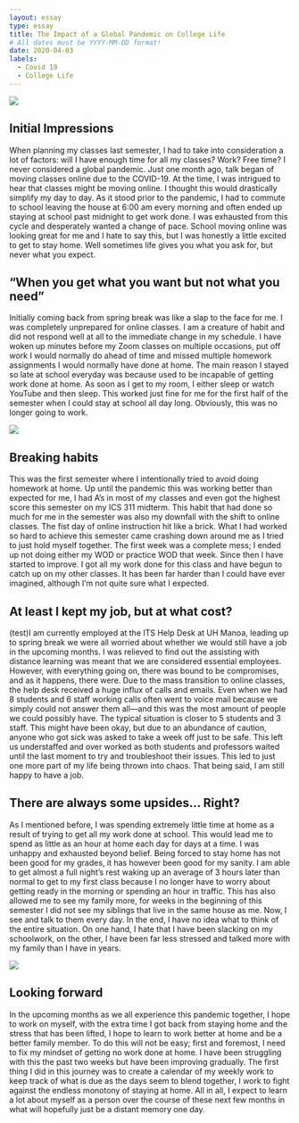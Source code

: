 ```yaml
---
layout: essay
type: essay
title: The Impact of a Global Pandemic on College Life
# All dates must be YYYY-MM-DD format!
date: 2020-04-03
labels:
  - Covid 19
  - College Life
---
```


<img class="ui medium right floated rounded image" src="https://www.furman.edu/covid-19/wp-content/uploads/sites/177/2020/03/CoronaVirusHeader-Final-3.jpg">

## Initial Impressions
When planning my classes last semester, I had to take into consideration a lot of factors: will I have enough time for all my classes?  Work?  Free time?  I never considered a global pandemic.  Just one month ago, talk began of moving classes online due to the COVID-19.  At the time, I was intrigued to hear that classes might be moving online.  I thought this would drastically simplify my day to day.  As it stood prior to the pandemic, I had to commute to school leaving the house at 6:00 am every morning and often ended up staying at school past midnight to get work done.  I was exhausted from this cycle and desperately wanted a change of pace.  School moving online was looking great for me and I hate to say this, but I was honestly a little excited to get to stay home.  Well sometimes life gives you what you ask for, but never what you expect.

## “When you get what you want but not what you need”
Initially coming back from spring break was like a slap to the face for me.  I was completely unprepared for online classes.  I am a creature of habit and did not respond well at all to the immediate change in my schedule.  I have woken up minutes before my Zoom classes on multiple occasions, put off work I would normally do ahead of time and missed multiple homework assignments I would normally have done at home.  The main reason I stayed so late at school everyday was because used to be incapable of getting work done at home.  As soon as I get to my room, I either sleep or watch YouTube and then sleep.  This worked just fine for me for the first half of the semester when I could stay at school all day long.  Obviously, this was no longer going to work.

<img class="ui medium right floated rounded image" src="https://api.time.com/wp-content/uploads/2018/08/bad-habits.jpg?w=800&quality=85">
							
## Breaking habits
This was the first semester where I intentionally tried to avoid doing homework at home.  Up until the pandemic this was working better than expected for me, I had A’s in most of my classes and even got the highest score this semester on my ICS 311 midterm.  This habit that had done so much for me in the semester was also my downfall with the shift to online classes.  The fist day of online instruction hit like a brick.  What I had worked so hard to achieve this semester came crashing down around me as I tried to just hold myself together.  The first week was a complete mess; I ended up not doing either my WOD or practice WOD that week.  Since then I have started to improve.  I got all my work done for this class and have begun to catch up on my other classes.  It has been far harder than I could have ever imagined, although I’m not quite sure what I expected.
	
 ## At least I kept my job, but at what cost?
(test)I am currently employed at the ITS Help Desk at UH Manoa, leading up to spring break we were all worried about whether we would still have a job in the upcoming months.  I was relieved to find out the assisting with distance learning was meant that we are considered essential employees.  However, with everything going on, there was bound to be compromises, and as it happens, there were.  Due to the mass transition to online classes, the help desk received a huge influx of calls and emails.  Even when we had 8 students and 6 staff working calls often went to voice mail because we simply could not answer them all—and this was the most amount of people we could possibly have.  The typical situation is closer to 5 students and 3 staff.  This might have been okay, but due to an abundance of caution, anyone who got sick was asked to take a week off just to be safe.  This left us understaffed and over worked as both students and professors waited until the last moment to try and troubleshoot their issues.  This led to just one more part of my life being thrown into chaos.  That being said, I am still happy to have a job.  
	
## There are always some upsides… Right?
As I mentioned before, I was spending extremely little time at home as a result of trying to get all my work done at school.  This would lead me to spend as little as an hour at home each day for days at a time.  I was unhappy and exhausted beyond belief.  Being forced to stay home has not been good for my grades, it has however been good for my sanity.  I am able to get almost a full night’s rest waking up an average of 3 hours later than normal to get to my first class because I no longer have to worry about getting ready in the morning or spending an hour in traffic.  This has also allowed me to see my family more, for weeks in the beginning of this semester I did not see my siblings that live in the same house as me.  Now, I see and talk to them every day.  In the end, I have no idea what to think of the entire situation.  On one hand, I hate that I have been slacking on my schoolwork, on the other, I have been far less stressed and talked more with my family than I have in years.

<img class="ui medium right floated rounded image" src="http://www.quebecoislibre.org/15/road-forward15b.jpg">

## Looking forward
In the upcoming months as we all experience this pandemic together, I hope to work on myself, with the extra time I got back from staying home and the stress that has been lifted, I hope to learn to work better at home and be a better family member.  To do this will not be easy; first and foremost, I need to fix my mindset of getting no work done at home.  I have been struggling with this the past two weeks but have been improving gradually.  The first thing I did in this journey was to create a calendar of my weekly work to keep track of what is due as the days seem to blend together, I work to fight against the endless monotony of staying at home.  All in all, I expect to learn a lot about myself as a person over the course of these next few months in what will hopefully just be a distant memory one day.
